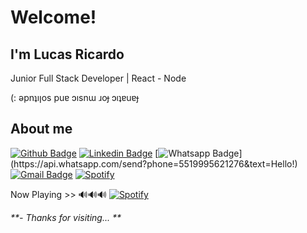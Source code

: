 # Welcome!
 
## I'm Lucas Ricardo
 
Junior Full Stack Developer | React - Node

(: ǝpnʇıןos puɐ ɔısnɯ ɹoɟ ɔıʇɐuɐɟ
 
## About me 

[![Github Badge](https://img.shields.io/badge/-Github-000?style=flat-square&logo=Github&logoColor=white&link=https://github.com/Agnoos)](https://github.com/Agnoos)
[![Linkedin Badge](https://img.shields.io/badge/-LinkedIn-blue?style=flat-square&logo=Linkedin&logoColor=white&link=https://www.linkedin.com/in/ricardo-lucass/)](https://www.linkedin.com/in/ricardo-lucass/)
[![Whatsapp Badge](https://img.shields.io/badge/-Whatsapp-4CA143?style=flat-square&labelColor=4CA143&logo=whatsapp&logoColor=white&link=https://api.whatsapp.com/send?phone=5519995621276&text=Hello!)](https://api.whatsapp.com/send?phone=5519995621276&text=Hello!)
[![Gmail Badge](https://img.shields.io/badge/-Gmail-c14438?style=flat-square&logo=Gmail&logoColor=white&link=mailto:lucasricardolemes@gmail.com)](mailto:lucasricardolemes@gmail.com)
[![Spotify](http://img.shields.io/badge/-spotify-145e2e?style=flat-square&link=https://open.spotify.com/user/niibiru?fbclid=IwAR2gl0nk2zVU0YtXBuzqkLhfXEj-_CtzYKT4fw00km4uwKdjz_COyULhh3Y)](https://open.spotify.com/user/niibiru?fbclid=IwAR2gl0nk2zVU0YtXBuzqkLhfXEj-_CtzYKT4fw00km4uwKdjz_COyULhh3Y) 


Now Playing  >> 🔊🔊🔊
[![Spotify](https://now-playing-bvdddpyat.vercel.app/api/spotify)](https://open.spotify.com/user/niibiru?fbclid=IwAR22Q1KFYE--6CqfhTRsaHCDhxd0Yqyac6iZa-H1Z8IldAOtZhOVTWd0tFs)


_**- Thanks for visiting... **_
